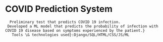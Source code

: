 # COVID Prediction System
      Preliminary test that predicts COVID 19 infection. 
     Developed a ML model that predicts the probability of infection with COVID 19 disease based on symptoms experienced by the patient.}
       Tools \& technologies used}:Django/SQL/HTML/CSS/JS/ML
    
